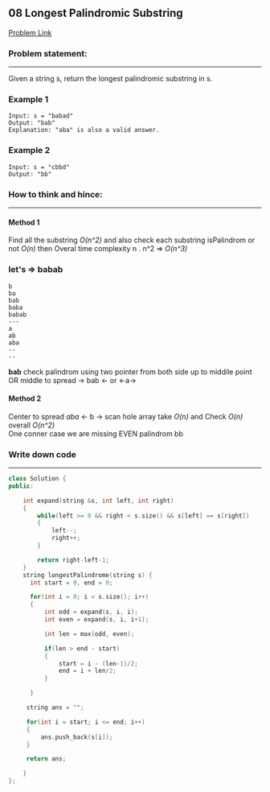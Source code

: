 
## 08 Longest Palindromic Substring

[Problem Link](https://leetcode.com/problems/longest-palindromic-substring/)


### Problem statement: 
---
Given a string s, return the longest palindromic substring in s.

### Example 1
    Input: s = "babad"
    Output: "bab"
    Explanation: "aba" is also a valid answer.
### Example 2
    Input: s = "cbbd"
    Output: "bb"

### How to think and hince:
---

#### Method 1
Find all the substring *O(n^2)* and also check each substring isPalindrom or not *O(n)*  then Overal time complexity n . n^2 => *O(n^3)*
### let's => babab
    b
    ba
    bab
    baba
    babab
    ---
    a
    ab
    aba
    --
    --

**bab** check palindrom using two pointer from both side up to middile point OR middle to spread -> bab <- or <-a->

#### Method 2
Center to spread *aba*  <- b -> scan hole array take *O(n)* and Check *O(n)* overall *O(n^2)*  <br>
One conner case we are missing EVEN palindrom bb 

### Write down code
---

```C++
class Solution {
public:

    int expand(string &s, int left, int right)
    {
        while(left >= 0 && right < s.size() && s[left] == s[right])
        {
            left--;
            right++;
        }

        return right-left-1;
    }
    string longestPalindrome(string s) {
      int start = 0, end = 0;

      for(int i = 0; i < s.size(); i++)
      {
          int odd = expand(s, i, i);
          int even = expand(s, i, i+1);

          int len = max(odd, even);

          if(len > end - start)
          {
              start = i - (len-1)/2;
              end = i + len/2;
          }

      }

     string ans = "";

     for(int i = start; i <= end; i++)
     {
         ans.push_back(s[i]);
     }

     return ans;

    }
};

``` 


